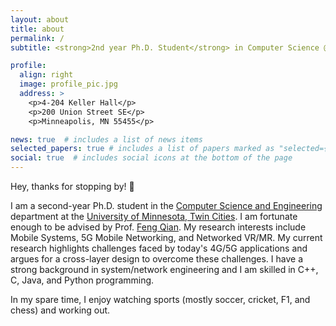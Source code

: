 ```yaml
---
layout: about
title: about
permalink: /
subtitle: <strong>2nd year Ph.D. Student</strong> in Computer Science @ <a href='https://twin-cities.umn.edu/'>UMN</a>

profile:
  align: right
  image: profile_pic.jpg
  address: >
    <p>4-204 Keller Hall</p>
    <p>200 Union Street SE</p>
    <p>Minneapolis, MN 55455</p>

news: true  # includes a list of news items
selected_papers: true # includes a list of papers marked as "selected={true}"
social: true  # includes social icons at the bottom of the page
---
```


Hey, thanks for stopping by! 👋

I am a second-year Ph.D. student in the [Computer Science and Engineering](https://cse.umn.edu/cs) department at the [University of Minnesota, Twin Cities](https://twin-cities.umn.edu/). I am fortunate enough to be advised by Prof. [Feng Qian](https://www-users.cse.umn.edu/~fengqian/index.html). My​ research interests include Mobile Systems, 5G Mobile Networking, and Networked VR/MR. My current research highlights challenges faced by today's 4G/5G applications and argues for a cross-layer design to overcome these challenges. I have a strong background in system/network engineering and I am skilled in C++, C, Java, and Python programming.

In my spare time, I enjoy watching sports (mostly soccer, cricket, F1, and chess) and working out.